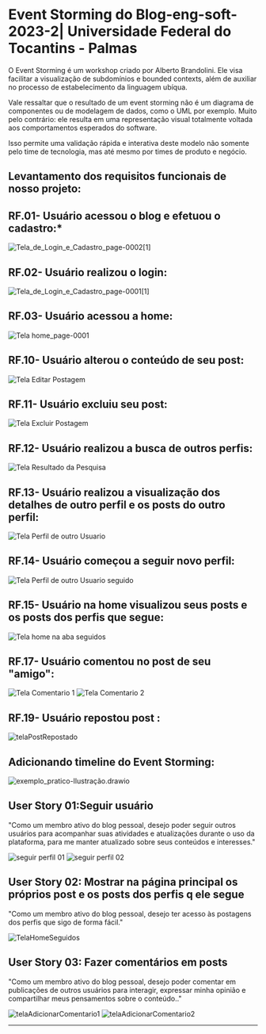 # Event Storming do Blog-eng-soft-2023-2| Universidade Federal do Tocantins - Palmas

O Event Storming é um workshop criado por Alberto Brandolini. Ele visa facilitar a visualização de subdomínios e bounded contexts, além de auxiliar no processo de estabelecimento da linguagem ubíqua.

Vale ressaltar que o resultado de um event storming não é um diagrama de componentes ou de modelagem de dados, como o UML por exemplo. Muito pelo contrário: ele resulta em uma representação visual totalmente voltada aos comportamentos esperados do software.

Isso permite uma validação rápida e interativa deste modelo não somente pelo time de tecnologia, mas até mesmo por times de produto e negócio.


## Levantamento dos requisitos funcionais de nosso projeto: 

## RF.01- Usuário acessou o blog e efetuou o cadastro:*

![Tela_de_Login_e_Cadastro_page-0002[1]](https://github.com/Daniel-Noleto/IMGs-BlogPessoal/blob/main/Imagens%20do%20event%20storming/Tela_de_Login_e_Cadastro_page-0002%5B1%5D.png)

## RF.02- Usuário realizou o login:

![Tela_de_Login_e_Cadastro_page-0001[1]](https://github.com/Daniel-Noleto/IMGs-BlogPessoal/blob/main/Imagens%20do%20event%20storming/Tela_de_Login_e_Cadastro_page-0001%5B1%5D.png)

## RF.03- Usuário acessou a home:

![Tela home_page-0001](https://github.com/Daniel-Noleto/IMGs-BlogPessoal/blob/main/Imagens%20do%20event%20storming/Tela%20home_page-0001.png)

## RF.10- Usuário alterou o conteúdo de seu post:

![Tela Editar Postagem](https://github.com/Daniel-Noleto/IMGs-BlogPessoal/blob/main/Imagens%20do%20event%20storming/TelaEditarPostagem.png)

## RF.11- Usuário excluiu seu post:

![Tela Excluir Postagem](https://github.com/Daniel-Noleto/IMGs-BlogPessoal/blob/main/Imagens%20do%20event%20storming/TelaExcluirPostagem.png)

## RF.12- Usuário realizou a busca de outros perfis:

![Tela Resultado da Pesquisa](https://github.com/Daniel-Noleto/IMGs-BlogPessoal/blob/main/Imagens%20do%20event%20storming/TelaResultados.png)

## RF.13- Usuário realizou a visualização dos detalhes de outro perfil e os posts do outro perfil:

![Tela Perfil de outro Usuario](https://github.com/Daniel-Noleto/IMGs-BlogPessoal/blob/main/Imagens%20do%20event%20storming/telaPerfil.png)

## RF.14- Usuário começou a seguir novo perfil:

![Tela Perfil de outro Usuario seguido](https://github.com/Daniel-Noleto/IMGs-BlogPessoal/blob/main/Imagens%20do%20event%20storming/telaPerfilSeguido.png)

## RF.15- Usuário na home visualizou seus posts e os posts dos perfis que segue:

![Tela home na aba seguidos](https://github.com/Daniel-Noleto/IMGs-BlogPessoal/blob/main/Imagens%20do%20event%20storming/TelaHomeSeguidos.png)


## RF.17- Usuário comentou no post de seu "amigo":

![Tela Comentario 1](https://github.com/Daniel-Noleto/IMGs-BlogPessoal/blob/main/Imagens%20do%20event%20storming/AdicionarCometario01.png)
![Tela Comentario 2](https://github.com/Daniel-Noleto/IMGs-BlogPessoal/blob/main/Imagens%20do%20event%20storming/AdicionarCometario02.png)

## RF.19- Usuário repostou post :

![telaPostRepostado](https://github.com/Daniel-Noleto/IMGs-BlogPessoal/blob/main/Imagens%20do%20event%20storming/telaPostRepostado.png)

## Adicionando timeline do Event Storming:

![exemplo_pratico-Ilustração.drawio](https://github.com/Daniel-Noleto/IMGs-BlogPessoal/blob/main/Imagens%20do%20event%20storming/exemplo_pratico-Ilustra%C3%A7%C3%A3o.drawio.png)


## User Story 01:Seguir usuário
"Como um membro ativo do blog pessoal, desejo poder seguir outros usuários para acompanhar suas atividades e atualizações durante o uso da plataforma, para me manter atualizado sobre seus conteúdos e interesses."

![seguir perfil 01](https://github.com/Daniel-Noleto/IMGs-BlogPessoal/blob/main/Imagens%20do%20event%20storming/telaPerfil.png)
![seguir perfil 02](https://github.com/Daniel-Noleto/IMGs-BlogPessoal/blob/main/Imagens%20do%20event%20storming/telaPerfilSeguido.png)

## User Story 02: Mostrar na página principal os próprios post e os posts dos perfis q ele segue

"Como um membro ativo do blog pessoal, desejo ter acesso às postagens dos perfis que sigo de forma fácil."

![TelaHomeSeguidos](https://github.com/Daniel-Noleto/IMGs-BlogPessoal/blob/main/Imagens%20do%20event%20storming/TelaHomeSeguidos.png)

## User Story 03:  Fazer comentários em posts

"Como um membro ativo do blog pessoal, desejo poder comentar em publicações de outros usuários para interagir, expressar minha opinião e compartilhar meus pensamentos sobre o conteúdo.."

![telaAdicionarComentario1](https://github.com/Daniel-Noleto/IMGs-BlogPessoal/blob/main/Imagens%20do%20event%20storming/AdicionarCometario01.png)
![telaAdicionarComentario2](https://github.com/Daniel-Noleto/IMGs-BlogPessoal/blob/main/Imagens%20do%20event%20storming/AdicionarCometario02.png)



--------